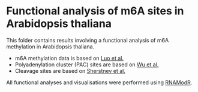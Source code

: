 Functional analysis of m6A sites in Arabidopsis thaliana
=========

This folder contains results involving a functional analysis of m6A methylation in
Arabidopsis thaliana.

 - m6A methylation data is based on [Luo et al.](http://www.nature.com/ncomms/2014/141128/ncomms6630/abs/ncomms6630.html)
 - Polyadenylation cluster (PAC) sites are based on [Wu et al.](www.pnas.org/content/108/30/12533.long)
 - Cleavage sites are based on [Sherstnev et al.](http://www.nature.com/nsmb/journal/v19/n8/full/nsmb.2345.html)

All functional analyses and visualisations were performed using [RNAModR](https://github.com/mevers/RNAModR).
